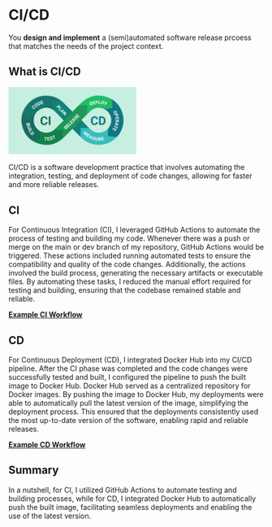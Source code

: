 # CI/CD
You **design and implement** a (semi)automated software release prcoess that matches the needs of the project context.

## What is CI/CD
<img src="https://github.com/Spider-Frog/fontys-portfolio-s3/blob/main/ProofLearningOutcomes/Images/CI-CD.png?raw=true" alt="CI/CD pipeline example" width="50%" height="50%" />

CI/CD is a software development practice that involves automating the integration, testing, and deployment of code changes, allowing for faster and more reliable releases.

## CI

For Continuous Integration (CI), I leveraged GitHub Actions to automate the process of testing and building my code. Whenever there was a push or merge on the main or dev branch of my repository, GitHub Actions would be triggered. These actions included running automated tests to ensure the compatibility and quality of the code changes. Additionally, the actions involved the build process, generating the necessary artifacts or executable files. By automating these tasks, I reduced the manual effort required for testing and building, ensuring that the codebase remained stable and reliable.

[**Example CI Workflow**](https://github.com/S3-Grocery-Market-Scraper/frontend/actions)

## CD

For Continuous Deployment (CD), I integrated Docker Hub into my CI/CD pipeline. After the CI phase was completed and the code changes were successfully tested and built, I configured the pipeline to push the built image to Docker Hub. Docker Hub served as a centralized repository for Docker images. By pushing the image to Docker Hub, my deployments were able to automatically pull the latest version of the image, simplifying the deployment process. This ensured that the deployments consistently used the most up-to-date version of the software, enabling rapid and reliable releases.

[**Example CD Workflow**](https://github.com/S3-Grocery-Market-Scraper/frontend/actions)

## Summary

In a nutshell, for CI, I utilized GitHub Actions to automate testing and building processes, while for CD, I integrated Docker Hub to automatically push the built image, facilitating seamless deployments and enabling the use of the latest version.